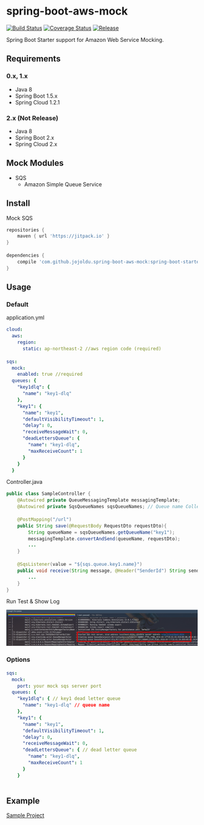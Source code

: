 # spring-boot-aws-mock

[![Build Status](https://travis-ci.org/jojoldu/spring-boot-aws-mock.svg?branch=master)](https://travis-ci.org/jojoldu/spring-boot-aws-mock) [![Coverage Status](https://coveralls.io/repos/github/jojoldu/spring-boot-aws-mock/badge.svg?branch=master)](https://coveralls.io/github/jojoldu/spring-boot-aws-mock?branch=master) [![Release](https://jitpack.io/v/jojoldu/spring-boot-aws-mock.svg)](https://jitpack.io/#jojoldu/spring-boot-aws-mock) 

Spring Boot Starter support for Amazon Web Service Mocking.

## Requirements

### 0.x, 1.x

* Java 8
* Spring Boot 1.5.x
* Spring Cloud 1.2.1

### 2.x (Not Release)

* Java 8
* Spring Boot 2.x
* Spring Cloud 2.x

## Mock Modules

* SQS
  * Amazon Simple Queue Service



## Install

Mock SQS

```groovy
repositories {
    maven { url 'https://jitpack.io' }
}

dependencies {
    compile 'com.github.jojoldu.spring-boot-aws-mock:spring-boot-starter-mock-sqs:0.0.6'
}
```

## Usage

### Default

application.yml

```yml
cloud:
  aws:
    region:
      static: ap-northeast-2 //aws region code (required)

sqs:
  mock:
    enabled: true //required
  queues: {
    "key1dlq": {
      "name": "key1-dlq"
    },
    "key1": {
      "name": "key1",
      "defaultVisibilityTimeout": 1,
      "delay": 0,
      "receiveMessageWait": 0,
      "deadLettersQueue": {
        "name": "key1-dlq",
        "maxReceiveCount": 1
      }
    }
  }
```

Controller.java

```java
public class SampleController {
    @Autowired private QueueMessagingTemplate messagingTemplate;
    @Autowired private SqsQueueNames sqsQueueNames; // Queue name Collection Object

    @PostMapping("/url")
    public String save(@RequestBody RequestDto requestDto){
        String queueName = sqsQueueNames.getQueueName("key1");
        messagingTemplate.convertAndSend(queueName, requestDto);
        ...
    }

    @SqsListener(value = "${sqs.queue.key1.name}")
    public void receive(String message, @Header("SenderId") String senderId) throws IOException {
        ...
    }
}
```

Run Test & Show Log

![log](./images/log.png)


### Options


```yml
sqs:
  mock:
    port: your mock sqs server port
  queues: {
    "key1dlq": { // key1 dead letter queue
      "name": "key1-dlq" // queue name
    },
    "key1": {
      "name": "key1",
      "defaultVisibilityTimeout": 1,
      "delay": 0,
      "receiveMessageWait": 0,
      "deadLettersQueue": { // dead letter queue
        "name": "key1-dlq",
        "maxReceiveCount": 1
      }
    }
 
```

## Example

[Sample Project](https://github.com/jojoldu/spring-boot-aws-mock/tree/master/spring-boot-starter-mock-sample)



